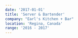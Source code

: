 ```yaml
---
date: '2017-01-01'
title: 'Server & Bartender'
company: "Earl's Kitchen + Bar"
location: 'Regina, Canada'
range: '2016 - 2017'
---
```

